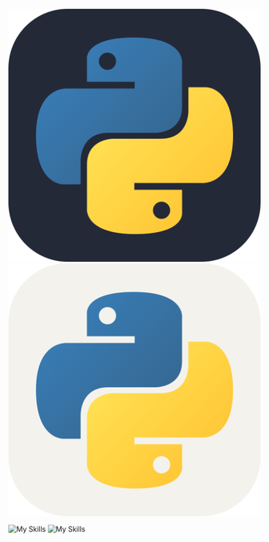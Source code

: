 ![My Skills](https://raw.githubusercontent.com/MikeBidinger/MikeBidinger/main/icons/Python-Dark.svg#gh-dark-mode-only)
![My Skills](https://raw.githubusercontent.com/MikeBidinger/MikeBidinger/main/icons/Python-Light.svg#gh-light-mode-only)

![My Skills](https://skillicons.dev/icons?i=java,kotlin,nodejs,figma#gh-dark-mode-only)
![My Skills](https://skillicons.dev/icons?i=java,kotlin,nodejs,figma&theme=light)
